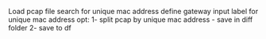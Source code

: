 
Load pcap file
search for unique mac address
define gateway
input label for unique mac address
opt:  1- split pcap by unique mac address - save in diff folder
      2- save to df